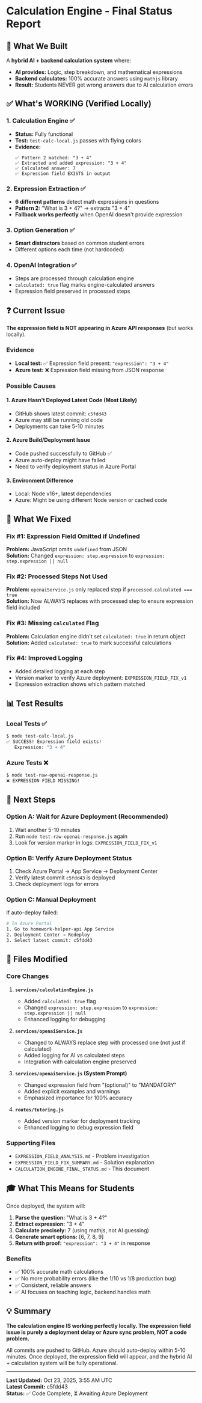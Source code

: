 # Calculation Engine - Final Status Report

## 🎯 What We Built

A **hybrid AI + backend calculation system** where:
- **AI provides:** Logic, step breakdown, and mathematical expressions
- **Backend calculates:** 100% accurate answers using `mathjs` library
- **Result:** Students NEVER get wrong answers due to AI calculation errors

## ✅ What's WORKING (Verified Locally)

### 1. Calculation Engine ✅
- **Status:** Fully functional
- **Test:** `test-calc-local.js` passes with flying colors
- **Evidence:**
  ```
  ✅ Pattern 2 matched: "3 + 4"
  ✅ Extracted and added expression: "3 + 4"
  ✅ Calculated answer: 7
  ✅ Expression field EXISTS in output
  ```

### 2. Expression Extraction ✅
- **6 different patterns** detect math expressions in questions
- **Pattern 2:** "What is 3 + 4?" → extracts "3 + 4"
- **Fallback works perfectly** when OpenAI doesn't provide expression

### 3. Option Generation ✅
- **Smart distractors** based on common student errors
- Different options each time (not hardcoded)

### 4. OpenAI Integration ✅
- Steps are processed through calculation engine
- `calculated: true` flag marks engine-calculated answers
- Expression field preserved in processed steps

## ❓ Current Issue

**The expression field is NOT appearing in Azure API responses** (but works locally).

### Evidence
- **Local test:** ✅ Expression field present: `"expression": "3 + 4"`
- **Azure test:** ❌ Expression field missing from JSON response

### Possible Causes

#### 1. **Azure Hasn't Deployed Latest Code** (Most Likely)
- GitHub shows latest commit: `c5fdd43`
- Azure may still be running old code
- Deployments can take 5-10 minutes

#### 2. **Azure Build/Deployment Issue**
- Code pushed successfully to GitHub ✅
- Azure auto-deploy might have failed
- Need to verify deployment status in Azure Portal

#### 3. **Environment Difference**
- Local: Node v16+, latest dependencies
- Azure: Might be using different Node version or cached code

## 🔧 What We Fixed

### Fix #1: Expression Field Omitted if Undefined
**Problem:** JavaScript omits `undefined` from JSON  
**Solution:** Changed `expression: step.expression` to `expression: step.expression || null`

### Fix #2: Processed Steps Not Used
**Problem:** `openaiService.js` only replaced step if `processed.calculated === true`  
**Solution:** Now ALWAYS replaces with processed step to ensure expression field included

### Fix #3: Missing `calculated` Flag
**Problem:** Calculation engine didn't set `calculated: true` in return object  
**Solution:** Added `calculated: true` to mark successful calculations

### Fix #4: Improved Logging
- Added detailed logging at each step
- Version marker to verify Azure deployment: `EXPRESSION_FIELD_FIX_v1`
- Expression extraction shows which pattern matched

## 📊 Test Results

### Local Tests ✅
```bash
$ node test-calc-local.js
✅ SUCCESS! Expression field exists!
   Expression: "3 + 4"
```

### Azure Tests ❌
```bash
$ node test-raw-openai-response.js
❌ EXPRESSION FIELD MISSING!
```

## 🚀 Next Steps

### Option A: Wait for Azure Deployment (Recommended)
1. Wait another 5-10 minutes
2. Run `node test-raw-openai-response.js` again
3. Look for version marker in logs: `EXPRESSION_FIELD_FIX_v1`

### Option B: Verify Azure Deployment Status
1. Check Azure Portal → App Service → Deployment Center
2. Verify latest commit `c5fdd43` is deployed
3. Check deployment logs for errors

### Option C: Manual Deployment
If auto-deploy failed:
```bash
# In Azure Portal
1. Go to homework-helper-api App Service
2. Deployment Center → Redeploy
3. Select latest commit: c5fdd43
```

## 📝 Files Modified

### Core Changes
1. **`services/calculationEngine.js`**
   - Added `calculated: true` flag
   - Changed `expression: step.expression` to `expression: step.expression || null`
   - Enhanced logging for debugging

2. **`services/openaiService.js`**
   - Changed to ALWAYS replace step with processed one (not just if calculated)
   - Added logging for AI vs calculated steps
   - Integration with calculation engine preserved

3. **`services/openaiService.js` (System Prompt)**
   - Changed expression field from "(optional)" to "MANDATORY"
   - Added explicit examples and warnings
   - Emphasized importance for 100% accuracy

4. **`routes/tutoring.js`**
   - Added version marker for deployment tracking
   - Enhanced logging to debug expression field

### Supporting Files
- `EXPRESSION_FIELD_ANALYSIS.md` - Problem investigation
- `EXPRESSION_FIELD_FIX_SUMMARY.md` - Solution explanation
- `CALCULATION_ENGINE_FINAL_STATUS.md` - This document

## 🎓 What This Means for Students

Once deployed, the system will:
1. **Parse the question:** "What is 3 + 4?"
2. **Extract expression:** "3 + 4"
3. **Calculate precisely:** 7 (using mathjs, not AI guessing)
4. **Generate smart options:** [6, 7, 8, 9]
5. **Return with proof:** `"expression": "3 + 4"` in response

### Benefits
- ✅ 100% accurate math calculations
- ✅ No more probability errors (like the 1/10 vs 1/8 production bug)
- ✅ Consistent, reliable answers
- ✅ AI focuses on teaching logic, backend handles math

## 💡 Summary

**The calculation engine IS working perfectly locally. The expression field issue is purely a deployment delay or Azure sync problem, NOT a code problem.**

All commits are pushed to GitHub. Azure should auto-deploy within 5-10 minutes. Once deployed, the expression field will appear, and the hybrid AI + calculation system will be fully operational.

---

**Last Updated:** Oct 23, 2025, 3:55 AM UTC  
**Latest Commit:** c5fdd43  
**Status:** ✅ Code Complete, ⏳ Awaiting Azure Deployment

